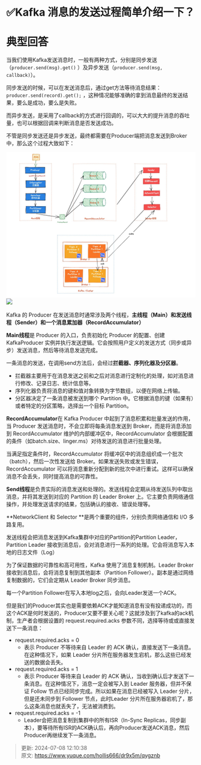 # ✅Kafka 消息的发送过程简单介绍一下？

# 典型回答
当我们使用Kafka发送消息时，一般有两种方式，分别是同步发送（`producer.send(msg).get()` ）及异步发送（`producer.send(msg, callback)`）。



同步发送的时候，可以在发送消息后，通过get方法等待消息结果：`producer.send(record).get();` ，这种情况能够准确的拿到消息最终的发送结果，要么是成功，要么是失败。



而异步发送，是采用了callback的方式进行回调的，可以大大的提升消息的吞吐量，也可以根据回调来判断消息是否发送成功。



不管是同步发送还是异步发送，最终都需要在Producer端把消息发送到Broker中，那么这个过程大致如下：



![1684314627784-48da01a2-45c4-4a04-bb2e-1031018df8c7.png](./img/EtfAMPQd0usZcXzc/1684314627784-48da01a2-45c4-4a04-bb2e-1031018df8c7-611030.png)![](media/16843057638079/16843120535902.jpg)



Kafka 的 Producer 在发送消息时通常涉及两个线程，**主线程（Main）和发送线程（Sender）和一个消息累加器（RecordAccumulator）**



**Main线程**是 Producer 的入口，负责初始化 Producer 的配置、创建 KafkaProducer 实例并执行发送逻辑。它会按照用户定义的发送方式（同步或异步）发送消息，然后等待消息发送完成。



一条消息的发送，在调用send方法后，会经过**拦截器、序列化器及分区器**。

+ 拦截器主要用于在消息发送之前和之后对消息进行定制化的处理，如对消息进行修改、记录日志、统计信息等。
+ 序列化器负责将消息的键和值对象转换为字节数组，以便在网络上传输。
+ 分区器决定了一条消息被发送到哪个 Partition 中。它根据消息的键（如果有）或者特定的分区策略，选择出一个目标 Partition。



**RecordAccumulator**在 Kafka Producer 中起到了消息积累和批量发送的作用，当 Producer 发送消息时，不会立即将每条消息发送到 Broker，而是将消息添加到 RecordAccumulator 维护的内部缓冲区中，RecordAccumulator 会根据配置的条件（如batch.size、linger.ms）对待发送的消息进行批量处理。



当满足指定条件时，RecordAccumulator 将缓冲区中的消息组织成一个批次（batch），然后一次性发送给 Broker。如果发送失败或发生错误，RecordAccumulator 可以将消息重新分配到新的批次中进行重试。这样可以确保消息不会丢失，同时提高消息的可靠性。



**Send线程**是负责实际的消息发送和处理的。发送线程会定期从待发送队列中取出消息，并将其发送到对应的 Partition 的 Leader Broker 上。它主要负责网络通信操作，并处理发送请求的结果，包括确认的接收、错误处理等。



**NetworkClient 和 Selector **是两个重要的组件，分别负责网络通信和 I/O 多路复用。



发送线程会把消息发送到Kafka集群中对应的Partition的Partition Leader，Partition Leader 接收到消息后，会对消息进行一系列的处理。它会将消息写入本地的日志文件（Log）



为了保证数据的可靠性和高可用性，Kafka 使用了消息复制机制。Leader Broker 接收到消息后，会将消息复制到其他副本（Partition Follower）。副本是通过网络复制数据的，它们会定期从 Leader Broker 同步消息。



每一个Partition Follower在写入本地log之后，会向Leader发送一个ACK。



但是我们的Producer其实也是需要依赖ACK才能知道消息有没有投递成功的，而这个ACK是何时发送的，Producer又要不要关心呢？这就涉及到了kafka的ack机制，生产者会根据设置的 request.required.acks 参数不同，选择等待或或直接发送下一条消息：



+  request.required.acks = 0 
    - 表示 Producer 不等待来自 Leader 的 ACK 确认，直接发送下一条消息。在这种情况下，如果 Leader 分片所在服务器发生宕机，那么这些已经发送的数据会丢失。
+  request.required.acks = 1 
    - 表示 Producer 等待来自 Leader 的 ACK 确认，当收到确认后才发送下一条消息。在这种情况下，消息一定会被写入到 Leader 服务器，但并不保证 Follow 节点已经同步完成。所以如果在消息已经被写入 Leader 分片，但是还未同步到 Follower 节点，此时Leader 分片所在服务器宕机了，那么这条消息也就丢失了，无法被消费到。
+  request.required.acks = -1 
    - Leader会把消息复制到集群中的所有ISR（In-Sync Replicas，同步副本），要等待所有ISR的ACK确认后，再向Producer发送ACK消息，然后Producer再继续发下一条消息。



> 更新: 2024-07-08 12:10:38  
> 原文: <https://www.yuque.com/hollis666/dr9x5m/qygznb>